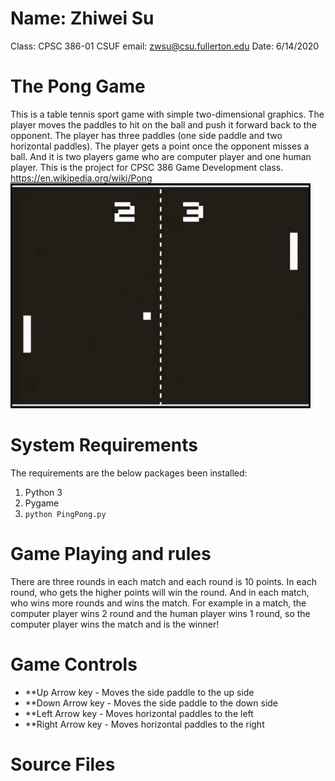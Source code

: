 # Name: Zhiwei Su
Class: CPSC 386-01 
CSUF email: zwsu@csu.fullerton.edu
Date: 6/14/2020

# The Pong Game
This is a table tennis sport game with simple two-dimensional graphics. The player moves the paddles to hit on the ball and push it forward back to the opponent. The player has three paddles (one side paddle and two horizontal paddles). The player gets a point once the opponent misses a ball. And it is two players game who are computer player and one human player. This is the project for CPSC 386 Game Development class.
https://en.wikipedia.org/wiki/Pong
![pong](pong.jpg)


# System Requirements
The requirements are the below packages been installed:
1) Python 3
2) Pygame
3) `python PingPong.py`

# Game Playing and rules
There are three rounds in each match and each round is 10 points. In each round, who gets the higher points will win the round. And in each match, who wins more rounds and wins the match. For example in a match, the computer player wins 2 round and the human player wins 1 round, so the computer player wins the match and is the winner!

# Game Controls
- **Up Arrow key - Moves the side paddle to the up side
- **Down Arrow key - Moves the side paddle to the down side
- **Left Arrow key - Moves horizontal paddles to the left
- **Right Arrow key - Moves horizontal paddles to the right

# Source Files



